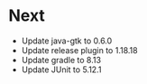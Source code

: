 # Next

- Update java-gtk to 0.6.0
- Update release plugin to 1.18.18
- Update gradle to 8.13
- Update JUnit to 5.12.1
